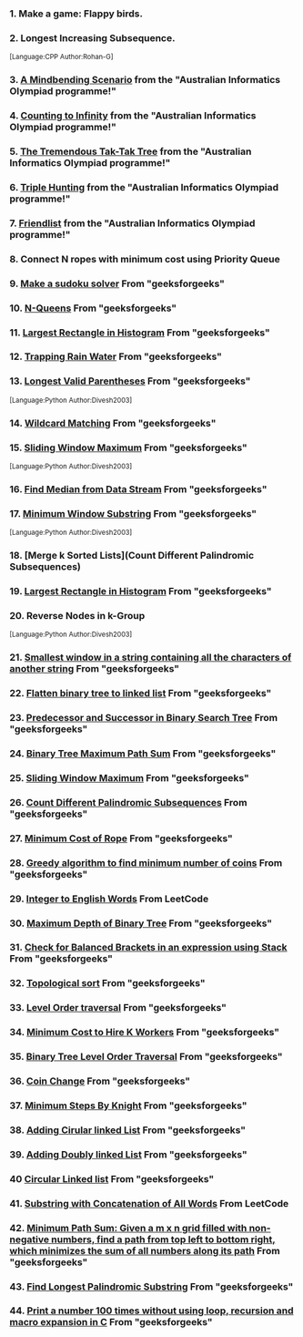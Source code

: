### 1. Make a game: Flappy birds.

### 2. Longest Increasing Subsequence.

<sup>[Language:CPP Author:Rohan-G]</sup>

### 3. [A Mindbending Scenario](http://orac.amt.edu.au/cgi-bin/train/problem.pl?set=simple1&problemid=372) from the "Australian Informatics Olympiad programme!"

### 4. [Counting to Infinity](http://orac.amt.edu.au/cgi-bin/train/problem.pl?set=simple2&problemid=383) from the "Australian Informatics Olympiad programme!"

### 5. [The Tremendous Tak-Tak Tree](http://orac.amt.edu.au/cgi-bin/train/problem.pl?set=simple2&problemid=382) from the "Australian Informatics Olympiad programme!"

### 6. [Triple Hunting](http://orac.amt.edu.au/cgi-bin/train/problem.pl?set=simple3&problemid=414) from the "Australian Informatics Olympiad programme!"

### 7. [Friendlist](http://orac.amt.edu.au/cgi-bin/train/problem.pl?set=simple3&problemid=416) from the "Australian Informatics Olympiad programme!"

### 8. Connect N ropes with minimum cost using Priority Queue

### 9. [Make a sudoku solver](https://www.geeksforgeeks.org/sudoku-backtracking-7/) From "geeksforgeeks"

### 10. [N-Queens](https://www.geeksforgeeks.org/printing-solutions-n-queen-problem/) From "geeksforgeeks"

### 11. [Largest Rectangle in Histogram](https://www.geeksforgeeks.org/largest-rectangular-area-in-a-histogram-using-stack/) From "geeksforgeeks"

### 12. [Trapping Rain Water](https://www.geeksforgeeks.org/trapping-rain-water/) From "geeksforgeeks"

### 13. [Longest Valid Parentheses](https://www.geeksforgeeks.org/length-longest-balanced-parentheses-prefix/) From "geeksforgeeks"

<sup>[Language:Python Author:Divesh2003]</sup>

### 14. [Wildcard Matching](https://www.geeksforgeeks.org/wildcard-pattern-matching/) From "geeksforgeeks"

### 15. [Sliding Window Maximum](https://www.geeksforgeeks.org/sliding-window-maximum-maximum-of-all-subarrays-of-size-k/) From "geeksforgeeks"

<sup>[Language:Python Author:Divesh2003]</sup>

### 16. [Find Median from Data Stream](https://www.geeksforgeeks.org/median-of-stream-of-integers-running-integers/) From "geeksforgeeks"

### 17. [Minimum Window Substring](https://www.geeksforgeeks.org/find-the-smallest-window-in-a-string-containing-all-characters-of-another-string/) From "geeksforgeeks"

<sup>[Language:Python Author:Divesh2003]</sup>

### 18. [Merge k Sorted Lists](Count Different Palindromic Subsequences)

### 19. [Largest Rectangle in Histogram](https://www.geeksforgeeks.org/largest-rectangular-area-in-a-histogram-using-stack/) From "geeksforgeeks"

### 20. Reverse Nodes in k-Group

<sup>[Language:Python Author:Divesh2003]</sup>

### 21. [Smallest window in a string containing all the characters of another string](https://www.geeksforgeeks.org/find-the-smallest-window-in-a-string-containing-all-characters-of-another-string/) From "geeksforgeeks"

### 22. [Flatten binary tree to linked list](https://www.geeksforgeeks.org/flatten-a-binary-tree-into-linked-list-set-2/) From "geeksforgeeks"

### 23. [Predecessor and Successor in Binary Search Tree](https://www.geeksforgeeks.org/inorder-predecessor-successor-given-key-bst/) From "geeksforgeeks"

### 24. [Binary Tree Maximum Path Sum](https://www.geeksforgeeks.org/find-maximum-path-sum-in-a-binary-tree/) From "geeksforgeeks"

### 25. [Sliding Window Maximum](https://www.geeksforgeeks.org/sliding-window-maximum-maximum-of-all-subarrays-of-size-k/) From "geeksforgeeks"

### 26. [Count Different Palindromic Subsequences](https://www.geeksforgeeks.org/count-palindromic-subsequence-given-string/) From "geeksforgeeks"

### 27. [Minimum Cost of Rope](https://practice.geeksforgeeks.org/problems/minimum-cost-of-ropes-1587115620/1#) From "geeksforgeeks"

### 28. [Greedy algorithm to find minimum number of coins](https://www.geeksforgeeks.org/greedy-algorithm-to-find-minimum-number-of-coins/) From "geeksforgeeks"

### 29. [Integer to English Words](https://www.programcreek.com/2014/05/leetcode-integer-to-english-words-java/) From LeetCode

### 30. [Maximum Depth of Binary Tree](https://www.geeksforgeeks.org/find-the-maximum-depth-or-height-of-a-tree/) From "geeksforgeeks"

### 31. [Check for Balanced Brackets in an expression using Stack](https://www.geeksforgeeks.org/javascript-program-to-check-for-balanced-brackets-in-an-expression-well-formedness-using-stack/) From "geeksforgeeks"

### 32. [Topological sort](https://www.geeksforgeeks.org/topological-sorting/) From "geeksforgeeks"

### 33. [Level Order traversal](https://www.geeksforgeeks.org/perfect-binary-tree-specific-level-order-traversal/) From "geeksforgeeks"

### 34. [Minimum Cost to Hire K Workers](https://leetcode.com/problems/minimum-cost-to-hire-k-workers/editorial/) From "geeksforgeeks"

### 35. [Binary Tree Level Order Traversal](https://www.geeksforgeeks.org/level-order-tree-traversal/) From "geeksforgeeks"
 
### 36. [Coin Change](https://www.geeksforgeeks.org/c-program-coin-change/) From "geeksforgeeks"

### 37. [Minimum Steps By Knight](https://www.geeksforgeeks.org/minimum-steps-reach-target-knight/) From "geeksforgeeks"

### 38. [Adding Cirular linked List](https://www.geeksforgeeks.org/circular-singly-linked-list-insertion/) From "geeksforgeeks"
 
### 39. [Adding Doubly linked List](https://www.geeksforgeeks.org/introduction-and-insertion-in-a-doubly-linked-list/) From "geeksforgeeks"

### 40 [Circular Linked list](https://www.geeksforgeeks.org/circular-linked-list/) From "geeksforgeeks"

### 41. [Substring with Concatenation of All Words](https://leetcode.com/problems/substring-with-concatenation-of-all-words/) From LeetCode

### 42. [Minimum Path Sum: Given a m x n grid filled with non-negative numbers, find a path from top left to bottom right, which minimizes the sum of all numbers along its path](https://www.geeksforgeeks.org/maximum-non-negative-product-of-a-path-from-top-left-to-bottom-right-of-given-matrix/?ref=ml_lbp) From "geeksforgeeks"

### 43. [Find Longest Palindromic Substring](https://www.geeksforgeeks.org/longest-palindromic-substring/) From "geeksforgeeks"

### 44. [Print a number 100 times without using loop, recursion and macro expansion in C](https://www.geeksforgeeks.org/print-number-100-times-without-using-loop-recursion-macro-expansion-c/) From "geeksforgeeks"


